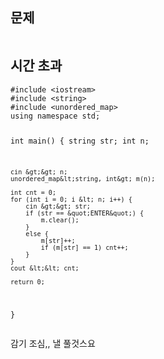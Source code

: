 <h2 id="문제">문제</h2>
<p><img alt="" src="https://velog.velcdn.com/images/coolgamja_/post/708206f6-c682-496d-8e53-324cb587507e/image.png" /></p>
<h2 id="시간-초과">시간 초과</h2>
<pre><code class="language-cpp">#include &lt;iostream&gt;
#include &lt;string&gt;
#include &lt;unordered_map&gt;
using namespace std;

int main() {
    string str;
    int n;

    cin &gt;&gt; n;
    unordered_map&lt;string, int&gt; m(n);

    int cnt = 0;
    for (int i = 0; i &lt; n; i++) {
        cin &gt;&gt; str;
        if (str == &quot;ENTER&quot;) {
            m.clear();
        }
        else {
            m[str]++;
            if (m[str] == 1) cnt++;
        }
    }
    cout &lt;&lt; cnt;

    return 0;
}</code></pre>
<p>감기 조심,,
낼 풀것스요</p>